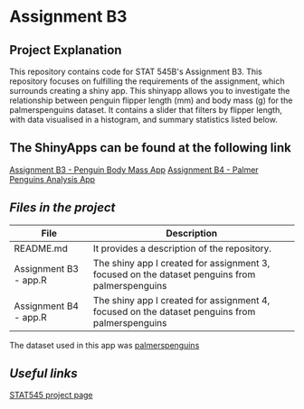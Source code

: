 # Assignment B3

## Project Explanation
This repository contains code for STAT 545B's Assignment B3. This repository focuses on fulfilling the requirements of the assignment, which surrounds creating a shiny app. This shinyapp allows you to investigate the relationship between penguin flipper length (mm) and body mass (g) for the palmerspenguins dataset. It contains a slider that filters by flipper length, with data visualised in a histogram, and summary statistics listed below.

## The ShinyApps can be found at the following link
[Assignment B3 - Penguin Body Mass App](https://base-editor.shinyapps.io/be-shiny-penguins/)
[Assignment B4 - Palmer Penguins Analysis App](https://base-editor.shinyapps.io/BE-Shiny-Penguins2/)

## _Files in the project_
| File                  | Description                                                                                                                                                                                     |
|-----------------------|-------------------------------------------------------------------------------------------------------------------------------------------------------------------------------------------------|
| README.md             | It provides a description of the repository.                                                                                                                               |
| Assignment B3 - app.R                 | The shiny app I created for assignment 3, focused on the dataset penguins from palmerspenguins |
| Assignment B4 - app.R                 | The shiny app I created for assignment 4, focused on the dataset penguins from palmerspenguins |

The dataset used in this app was [palmerspenguins](https://allisonhorst.github.io/palmerpenguins/)

## _Useful links_
[STAT545 project page](https://stat545.stat.ubc.ca/assignments/assignment-b3/)

